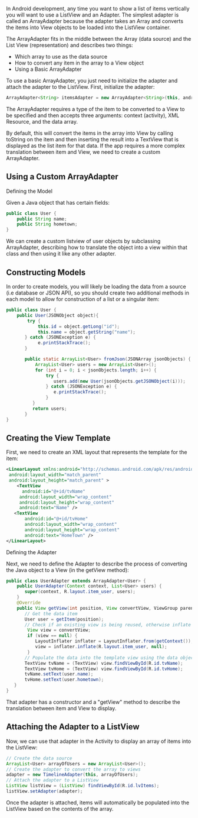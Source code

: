 In Android development, any time you want to show a list of items vertically you will want to use a ListView and an Adapter. The simplest adapter is called an ArrayAdapter because the adapter takes an Array and converts the items into View objects to be loaded into the ListView container.

The ArrayAdapter fits in the middle between the Array (data source) and the List View (representation) and describes two things:

 * Which array to use as the data source
 * How to convert any item in the array to a View object
 * Using a Basic ArrayAdapter

To use a basic ArrayAdapter, you just need to initialize the adapter and attach the adapter to the ListView. First, initialize the adapter:

```java
ArrayAdapter<String> itemsAdapter = new ArrayAdapter<String>(this, android.R.layout.simple_list_item_1, items);
```

The ArrayAdapter requires a type of the item to be converted to a View to be specified and then accepts three arguments: context (activity), XML Resource, and the data array.

By default, this will convert the items in the array into View by calling toString on the item and then inserting the result into a TextView that is displayed as the list item for that data. If the app requires a more complex translation between item and View, we need to create a custom ArrayAdapter.

## Using a Custom ArrayAdapter

Defining the Model

Given a Java object that has certain fields:

```java
public class User {
    public String name;
    public String hometown;
}
```

We can create a custom listview of user objects by subclassing ArrayAdapter, describing how to translate the object into a view within that class and then using it like any other adapter.

## Constructing Models

In order to create models, you will likely be loading the data from a source (i.e database or JSON API), so you should create two additional methods in each model to allow for construction of a list or a singular item:

```java
public class User {
    public User(JSONObject object){
        try {
            this.id = object.getLong("id");
            this.name = object.getString("name");
       } catch (JSONException e) {
            e.printStackTrace();
       }

       public static ArrayList<User> fromJson(JSONArray jsonObjects) {
           ArrayList<User> users = new ArrayList<User>();
           for (int i = 0; i < jsonObjects.length; i++) {
               try {
                  users.add(new User(jsonObjects.getJSONObject(i)));
               } catch (JSONException e) {
                  e.printStackTrace();
               }
          }
          return users;
       }
}
```

## Creating the View Template

First, we need to create an XML layout that represents the template for the item:

```xml
<LinearLayout xmlns:android="http://schemas.android.com/apk/res/android"
 android:layout_width="match_parent"
 android:layout_height="match_parent" >
    <TextView
      android:id="@+id/tvName"
     android:layout_width="wrap_content"
     android:layout_height="wrap_content"
     android:text="Name" />
   <TextView
       android:id="@+id/tvHome"
       android:layout_width="wrap_content"
       android:layout_height="wrap_content"
       android:text="HomeTown" />
</LinearLayout>
```

Defining the Adapter

Next, we need to define the Adapter to describe the process of converting the Java object to a View (in the getView method):

```java
public class UserAdapter extends ArrayAdapter<User> {
    public UserAdapter(Context context, List<User> users) {
       super(context, R.layout.item_user, users);
    }
    @Override
    public View getView(int position, View convertView, ViewGroup parent) {
       // Get the data item
       User user = getItem(position); 
       // Check if an existing view is being reused, otherwise inflate the view
        View view = convertView;
        if (view == null) {
           LayoutInflater inflater = LayoutInflater.from(getContext());
           view = inflater.inflate(R.layout.item_user, null);
        }
       // Populate the data into the template view using the data object
       TextView tvName = (TextView) view.findViewById(R.id.tvName);
       TextView tvHome = (TextView) view.findViewById(R.id.tvHome);
       tvName.setText(user.name);
       tvHome.setText(user.hometown);
   }
}
```

That adapter has a constructor and a "getView" method to describe the translation between item and View to display.

## Attaching the Adapter to a ListView

Now, we can use that adapter in the Activity to display an array of items into the ListView:

```java
// Create the data source
ArrayList<User> arrayOfUsers = new ArrayList<User>();
// Create the adapter to convert the array to views
adapter = new TimelineAdapter(this, arrayOfUsers);
// Attach the adapter to a ListView
ListView listView = (ListView) findViewById(R.id.lvItems);
listView.setAdapter(adapter);
```

Once the adapter is attached, items will automatically be populated into the ListView based on the contents of the array.